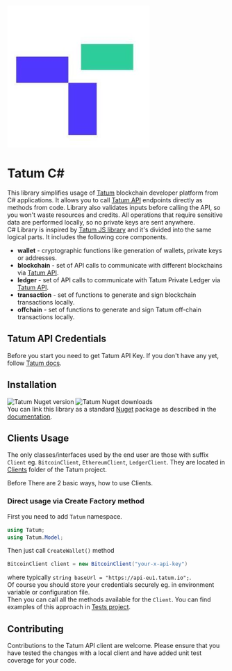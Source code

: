 ![Tatum Icon](https://github.com/tatumio/tatum-csharp/blob/master/src/Tatum/tatum_icon.jpg)
# Tatum C#
This library simplifies usage of [Tatum](https://docs.tatum.io/) blockchain developer platform from C# applications. It allows you to call [Tatum API](https://tatum.io/apidoc) endpoints directly as methods from code. Library also validates inputs before calling the API, so you won't waste resources and credits. All operations that require sensitive data are performed locally, so no private keys are sent anywhere.  
C# Library is inspired by [Tatum JS library](https://github.com/tatumio/tatum-js) and it's divided into the same logical parts. It includes the following core components.  
- **wallet** - cryptographic functions like generation of wallets, private keys or addresses.
- **blockchain** - set of API calls to communicate with different blockchains via <a href="https://tatum.io" target="_blank">Tatum API</a>.
- **ledger** - set of API calls to communicate with Tatum Private Ledger via <a href="https://tatum.io" target="_blank">Tatum API</a>.
- **transaction** - set of functions to generate and sign blockchain transactions locally.
- **offchain** - set of functions to generate and sign Tatum off-chain transactions locally.


## Tatum API Credentials
Before you start you need to get Tatum API Key. If you don't have any yet, follow [Tatum docs](https://docs.tatum.io/your-first-app#1-get-your-api-key).

## Installation
![Tatum Nuget version](https://img.shields.io/nuget/v/Tatum.svg)  ![Tatum Nuget downloads](https://img.shields.io/nuget/dt/Tatum.svg)  
You can link this library as a standard [Nuget](https://www.nuget.org/packages/TatumCS/) package as described in the [documentation](https://docs.microsoft.com/en-us/nuget/quickstart/install-and-use-a-package-in-visual-studio).

## Clients Usage
The only classes/interfaces used by the end user are those with suffix `Client` eg. `BitcoinClient`, `EthereumClient`, `LedgerClient`. They are located in [Clients](https://github.com/tatumio/tatum-csharp/Tatum/Clients) folder of the Tatum project. 

Before 
There are 2 basic ways, how to use Clients.
### Direct usage via Create Factory method
First you need to add `Tatum` namespace.  
```C#
using Tatum;
using Tatum.Model;
```  
Then just call `CreateWallet()` method 
```C#
BitcoinClient client = new BitcoinClient("your-x-api-key")

```  

where typically `string baseUrl = "https://api-eu1.tatum.io";`.  
Of course you should store your credentials securely eg. in environment variable or configuration file.  
Then you can call all the methods available for the `Client`. You can find examples of this approach in [Tests project](https://github.com/tatumio/tatum-csharp/tree/master/src/Tatum.Tests).




## Contributing

Contributions to the Tatum API client are welcome. Please ensure
that you have tested the changes with a local client and have added unit test
coverage for your code.
